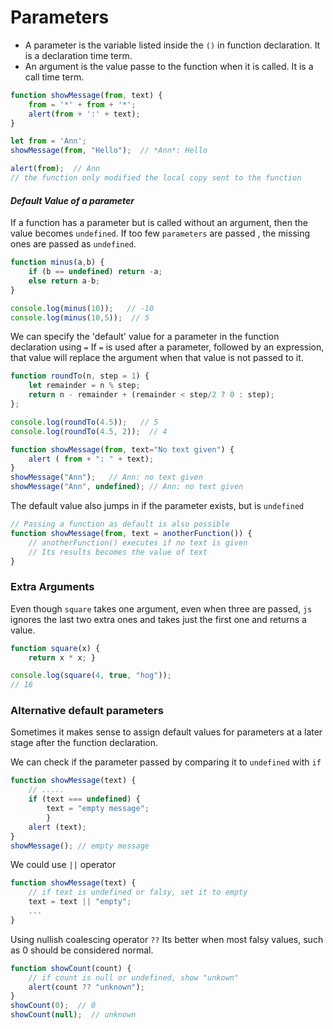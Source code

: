 
# Parameters

* A parameter is the variable listed inside the `()` in function declaration. It is a declaration time term.
* An argument is the value passe to the function when it is called. It is a call time term.

```js
function showMessage(from, text) {
	from = '*' + from + '*';
	alert(from + ':' + text);
}

let from = 'Ann';
showMessage(from, "Hello");  // *Ann*: Hello

alert(from);  // Ann
// the function only modified the local copy sent to the function
```

#### ***Default Value of a parameter***

If a function has a parameter but is called without an argument, then the value becomes `undefined`.
If too few `parameters` are passed , the missing ones are passed as `undefined`.

```js
function minus(a,b) {
	if (b == undefined) return -a;
	else return a-b;
}

console.log(minus(10));   // -10
console.log(minus(10,5));  // 5
```

We can specify the 'default' value for a parameter in the function declaration using `=`
If `=` is used after a parameter, followed by an expression, that value will replace the argument when that value is not passed to it.

```js
function roundTo(n, step = 1) {
	let remainder = n % step;
	return n - remainder + (remainder < step/2 ? 0 : step);
};

console.log(roundTo(4.5));   // 5
console.log(roundTo(4.5, 2));  // 4

function showMessage(from, text="No text given") {
	alert ( from + ": " + text);
}
showMessage("Ann");   // Ann: no text given
showMessage("Ann", undefined); // Ann: no text given
```
The default value also jumps in if the parameter exists, but is `undefined`

```js
// Passing a function as default is also possible
function showMessage(from, text = anotherFunction()) {
	// anotherFunction() executes if no text is given
	// Its results becomes the value of text
} 
```

### Extra Arguments

Even though `square` takes one argument, even when three are passed, `js` ignores the last two extra ones and takes just the first one and returns a value.
```js
function square(x) {
	return x * x; }

console.log(square(4, true, "hog"));
// 16
```

### Alternative default parameters

Sometimes it makes sense to assign default values for parameters at a later stage after the function declaration.

We can check if the parameter passed by comparing it to `undefined` with `if`
```js
function showMessage(text) {
	// .....
	if (text === undefined) {
		text = "empty message";
		}
	alert (text);
}
showMessage(); // empty message
```

We could use `||` operator
```js
function showMessage(text) {
	// if text is undefined or falsy, set it to empty
	text = text || "empty";
	...
}
```

Using nullish coalescing operator `??`
Its better when most falsy values, such as 0 should be considered normal.
```js
function showCount(count) {
	// if count is null or undefined, show "unkown"
	alert(count ?? "unknown");
}
showCount(0);  // 0
showCount(null);  // unknown
```
